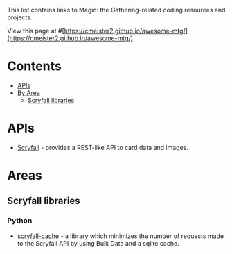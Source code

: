 This list contains links to Magic: the Gathering-related coding resources and
projects.

View this page at #[https://cmeister2.github.io/awesome-mtg/](https://cmeister2.github.io/awesome-mtg/)

# Contents

- [APIs](#apis)
- [By Area](#areas)
  - [Scryfall libraries](#scryfall-libraries)

# APIs

- [Scryfall](https://scryfall.com/docs/api) - provides a REST-like API to card
  data and images.

# Areas

## Scryfall libraries

### Python

- [scryfall-cache](https://github.com/cmeister2/scryfall_cache) - a library
  which minimizes the number of requests made to the Scryfall API by using Bulk
  Data and a sqlite cache.
